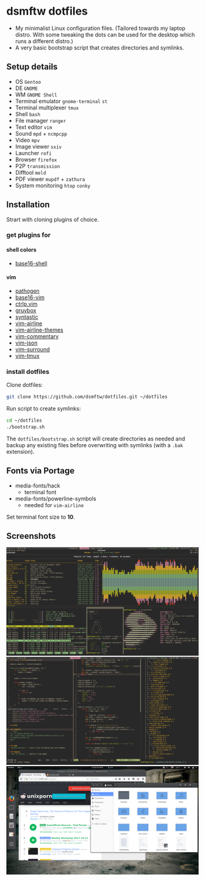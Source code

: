 # dsmftw dotfiles

* My minimalist Linux configuration files. (Tailored towards my laptop distro. With some tweaking the dots can be used for the desktop which runs a different distro.)
* A very basic bootstrap script that creates directories and symlinks.

## Setup details

* OS `Gentoo`
* DE `GNOME`
* WM `GNOME Shell`
* Terminal emulator `gnome-terminal` `st`
* Terminal multiplexer `tmux`
* Shell `bash`
* File manager `ranger`
* Text editor `vim`
* Sound `mpd` + `ncmpcpp`
* Video `mpv`
* Image viewer `sxiv`
* Launcher `rofi`
* Browser `firefox`
* P2P `transmission`
* Difftool `meld`
* PDF viewer `mupdf` + `zathura`
* System monitoring `htop` `conky`

## Installation

Strart with cloning plugins of choice.

### get plugins for

#### shell colors

* [base16-shell](https://github.com/chriskempson/base16-shell)

#### vim

* [pathogen](https://github.com/tpope/vim-pathogen)
* [base16-vim](https://github.com/chriskempson/base16-vim)
* [ctrlp.vim](https://github.com/ctrlpvim/ctrlp.vim)
* [gruvbox](https://github.com/morhetz/gruvbox)
* [syntastic](https://github.com/vim-syntastic/syntastic)
* [vim-airline](https://github.com/vim-airline/vim-airline)
* [vim-airline-themes](https://github.com/vim-airline/vim-airline-themes)
* [vim-commentary](https://github.com/tpope/vim-commentary)
* [vim-json](https://github.com/elzr/vim-json)
* [vim-surround](https://github.com/tpope/vim-surround)
* [vim-tmux](https://github.com/tmux-plugins/vim-tmux)

### install dotfiles

Clone dotfiles:

```bash
git clone https://github.com/dsmftw/dotfiles.git ~/dotfiles
```

Run script to create symlinks:

```bash
cd ~/dotfiles
./bootstrap.sh
```

The `dotfiles/bootstrap.sh` script will create directories as needed and backup any existing files before overwriting with symlinks (with a `.bak` extension).

## Fonts via Portage

* media-fonts/hack
    * terminal font
* media-fonts/powerline-symbols
    * needed for `vim-airline`

Set terminal font size to **10**.

## Screenshots

<img src="screenshots/scr1.png" width="640" >

<img src="screenshots/scr2.png" width="640" >

<img src="screenshots/scr3.png" width="640" >
